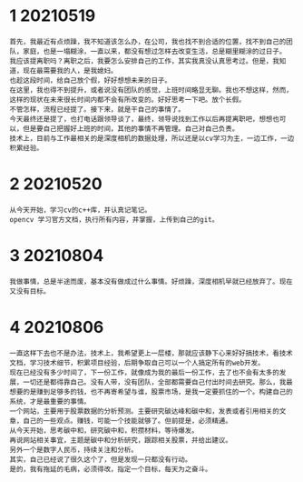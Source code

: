 # 1 20210519

	首先，我最近有点烦躁，我不知道该怎么办，在公司，我也找不到合适的位置，找不到自己的团队，家庭，也是一塌糊涂，一直以来，都没有想过怎样去改变生活，总是糊里糊涂的过日子。
	我应该提离职吗？离职之后，我要怎么安排自己的工作，其实我真没认真思考过。但是，我知道，现在最需要我的人，是我媳妇。
	也趁这段时间，给自己放个假，好好想想未来的日子。
	在这里，我也得不到提升，或者说没有团队的感觉，上班时间略显无聊。我也不想这样，然而，这样的现状在未来很长时间内都不会有所改变的。好好思考一下吧。放个长假。
	不管怎样，流程已经提了。接下来，就是干自己的事情了。
	今天最终还是提了，也打电话跟领导谈了，最终，领导说找到工作以后再提离职吧，想想也可以，但是要自己把握好上班的时间，其他的事情不再管理。自己对自己负责。
	技术上，目前与工作最相关的是深度相机的数据处理，所以还是以cv学习为主，一边工作，一边积累经验。

# 2 20210520

	从今天开始，学习cv的c++库，并认真记笔记。
	opencv 学习官方文档，执行所有内容，并掌握，上传到自己的git。
	
# 3 20210804

	我做事情，总是半途而废，基本没有做成过什么事情。好烦躁，深度相机早就已经放弃了。现在又没有目标。
	 
# 4 20210806
	一直这样下去也不是办法，技术上，我希望更上一层楼，那就应该静下心来好好搞技术，看技术文档，学习技术细节，积累项目经验，后期争取自己可以一个人搞定所有的web开发。
	现在已经没有多少时间了，下一份工作，就像成为我的最后一份工作，去了也不会有太多的发展，一切还是都得靠自己。没有人带，没有团队，全部都需要自己付出时间去研究。那么，我最想要的是赚到足够多的钱，也不再寄希望与谁，股票市场，是我一定要抓住的一个。构建自己的系统，才是最重要的事情。
	一个网站，主要用于股票数据的分析预测。主要研究碳达峰和碳中和，发表或者引用相关的文章，自己的一些观点。赚钱，可能一个技能就够了。但前提是，必须精通。
	从今天开始，思考碳中和，研究碳中和，积攒材料，等待爆发。
	再说网站相关事宜，主题是碳中和分析研究，跟踪相关股票，并给出建议。
	另外一个是数字人民币，持续关注和分析。
	其实，自己已经说了很久这个了，但是发现一只都没有行动。
	是的，我有拖延的毛病，必须得改，指定一个目标，每天为之奋斗。
	
<!--stackedit_data:
eyJoaXN0b3J5IjpbLTQ0MTg3NzU3NiwyMDY1Mjg1MzIwLC03Nj
g3NjEzNjksLTEyMTI2ODU4NjMsLTc2MzA4MDYxMCwyMDM3MzY4
OTYwLDc1NjE3OTI1MiwtMTY2NDc2Mjk3OSwxNTI3Njg0NTE2LD
E5MDQ5ODEyNV19
-->